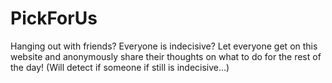 # PickForUs
Hanging out with friends? Everyone is indecisive? Let everyone get on this website and anonymously share their thoughts on what to do for the rest of the day! (Will detect if someone if still is indecisive...)
